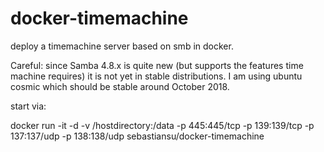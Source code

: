 # docker-timemachine

deploy a timemachine server based on smb in docker.

Careful: since Samba 4.8.x is quite new (but supports the features time machine requires) it is not yet in stable distributions. I am using ubuntu cosmic which should be stable around October 2018.

start via:

docker run -it -d -v /hostdirectory:/data -p 445:445/tcp -p 139:139/tcp -p 137:137/udp -p 138:138/udp sebastiansu/docker-timemachine
